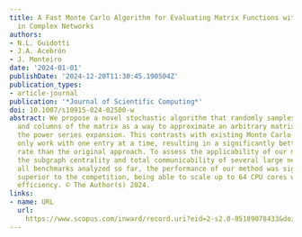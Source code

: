 ```yaml
---
title: A Fast Monte Carlo Algorithm for Evaluating Matrix Functions with Application
  in Complex Networks
authors:
- N.L. Guidotti
- J.A. Acebrón
- J. Monteiro
date: '2024-01-01'
publishDate: '2024-12-20T11:30:45.190504Z'
publication_types:
- article-journal
publication: '*Journal of Scientific Computing*'
doi: 10.1007/s10915-024-02500-w
abstract: We propose a novel stochastic algorithm that randomly samples entire rows
  and columns of the matrix as a way to approximate an arbitrary matrix function using
  the power series expansion. This contrasts with existing Monte Carlo methods, which
  only work with one entry at a time, resulting in a significantly better convergence
  rate than the original approach. To assess the applicability of our method, we compute
  the subgraph centrality and total communicability of several large networks. In
  all benchmarks analyzed so far, the performance of our method was significantly
  superior to the competition, being able to scale up to 64 CPU cores with remarkable
  efficiency. © The Author(s) 2024.
links:
- name: URL
  url: 
    https://www.scopus.com/inward/record.uri?eid=2-s2.0-85189078433&doi=10.1007%2fs10915-024-02500-w&partnerID=40&md5=e721fa2a478f52d44d759ed09c008468
---
```

